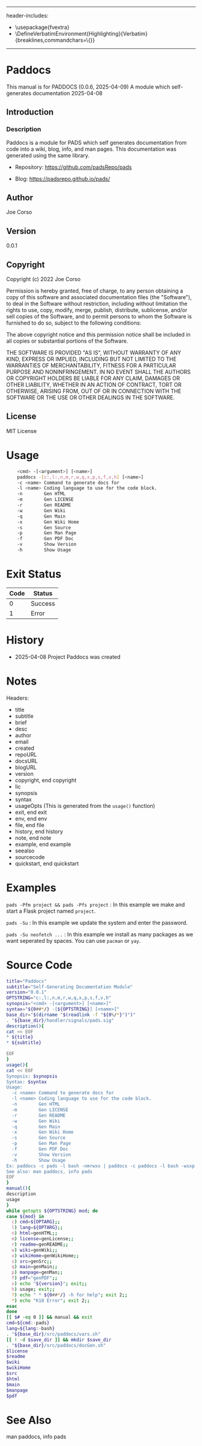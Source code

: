 
---
header-includes:
 - \usepackage{fvextra}
 - \DefineVerbatimEnvironment{Highlighting}{Verbatim}{breaklines,commandchars=\\\{\}}
---

# Paddocs
This manual is for PADDOCS (0.0.6, 2025-04-09) A module which self-generates documentation
2025-04-08

## Introduction

### Description
Paddocs is a module for PADS which self generates documentation from code into a wiki, blog, info, and man pages.
This documentation was generated using the same library.

 - Repository: https://github.com/padsRepo/pads

 - Blog: https://padsrepo.github.io/pads/

## Author
Joe Corso

## Version
0.0.1

## Copyright
Copyright (c) 2022 Joe Corso

Permission is hereby granted, free of charge, to any person obtaining a
copy of this software and associated documentation files (the
"Software"), to deal in the Software without restriction, including
without limitation the rights to use, copy, modify, merge, publish,
distribute, sublicense, and/or sell copies of the Software, and to
permit persons to whom the Software is furnished to do so, subject to
the following conditions:

The above copyright notice and this permission notice shall be included
in all copies or substantial portions of the Software.

THE SOFTWARE IS PROVIDED "AS IS", WITHOUT WARRANTY OF ANY KIND, EXPRESS
OR IMPLIED, INCLUDING BUT NOT LIMITED TO THE WARRANTIES OF
MERCHANTABILITY, FITNESS FOR A PARTICULAR PURPOSE AND NONINFRINGEMENT.
IN NO EVENT SHALL THE AUTHORS OR COPYRIGHT HOLDERS BE LIABLE FOR ANY
CLAIM, DAMAGES OR OTHER LIABILITY, WHETHER IN AN ACTION OF CONTRACT,
TORT OR OTHERWISE, ARISING FROM, OUT OF OR IN CONNECTION WITH THE
SOFTWARE OR THE USE OR OTHER DEALINGS IN THE SOFTWARE.

## License
MIT License

# Usage
~~~bash
    <cmd> -[<argument>] [<name>]
    paddocs -[c:,l:,n,m,r,w,q,x,p,s,f,v,h] [<name>]
    -c <name> Command to generate docs for
    -l <name> Coding language to use for the code block.
    -n        Gen HTML
    -m        Gen LICENSE
    -r        Gen README
    -w        Gen Wiki
    -q        Gen Main
    -x        Gen Wiki Home
    -s        Gen Source
    -p        Gen Man Page
    -f        Gen PDF Doc
    -v        Show Version
    -h        Show Usage
~~~


# Exit Status
|Code|Status|
|-----|-----|
0 | Success
1 | Error

# 
# 
# History
- 2025-04-08 Project Paddocs was created

# Notes
Headers:
 - title
 - subtitle
 - brief
 - desc
 - author
 - email
 - created
 - repoURL
 - docsURL
 - blogURL
 - version
 - copyright, end copyright
 - lic
 - synopsis
 - syntax
 - usageOpts (This is generated from the `usage()` function)
 - exit, end exit
 - env, end env
 - file, end file
 - history, end history
 - note, end note
 - example, end example
 - seealso
 - sourcecode
 - quickstart, end quickstart

# Examples
`pads -Pfm project && pads -Pfs project`
: In this example we make and start a Flask project named `project`.

`pads -Su`
: In this example we update the system and enter the password.

`pads -Su neofetch ...`
: In this example we install as many packages as we want seperated by spaces.
  You can use `pacman` or `yay`.

# Source Code
  ~~~bash
title="Paddocs"
subtitle="Self-Generating Documentation Module"
version="0.0.1"
OPTSTRING="c:,l:,n,m,r,w,q,x,p,s,f,v,h"
synopsis="<cmd> -[<argument>] [<name>]"
syntax="${0##*/} -[${OPTSTRING}] [<name>]"
base_dir="$(dirname "$(readlink -f "${0%/*}")")"
. "${base_dir}/handler/signals/pads.sig"
description(){
  cat << EOF
 * ${title}
 * ${subtitle}
 
EOF
}
usage(){
  cat << EOF
  Synopsis: $synopsis
  Syntax: $syntax
  Usage:
    -c <name> Command to generate docs for
    -l <name> Coding language to use for the code block.
    -n        Gen HTML
    -m        Gen LICENSE
    -r        Gen README
    -w        Gen Wiki
    -q        Gen Main
    -x        Gen Wiki Home
    -s        Gen Source
    -p        Gen Man Page
    -f        Gen PDF Doc
    -v        Show Version
    -h        Show Usage
  Ex: paddocs -c pads -l bash -nmrwxs | paddocs -c paddocs -l bash -wsxp
  See also: man paddocs, info pads
EOF
}
manual(){
  description
  usage
}
while getopts ${OPTSTRING} mod; do
  case ${mod} in
    c) cmd=${OPTARG};;
    l) lang=${OPTARG};;
    n) html=genHTML;;
    m) license=genLicense;;
    r) readme=genREADME;;
    w) wiki=genWiki;;
    x) wikiHome=genWikiHome;;
    s) src=genSrc;;
    q) main=genMain;;
    p) manpage=genMan;;
    f) pdf="genPDF";;
    v) echo "${version}"; exit;;
    h) usage; exit;;
    ?) echo " * ${0##*/} -h for help"; exit 2;;
    *) echo "K18 Error"; exit 2;;
  esac
done
[[ $# -eq 0 ]] && manual && exit
cmd=${cmd:-pads}
lang=${lang:-bash}
. "${base_dir}/src/paddocs/vars.sh"
[[ ! -d $save_dir ]] && mkdir $save_dir
. "${base_dir}/src/paddocs/docGen.sh"
$license
$readme
$wiki
$wikiHome
$src
$html
$main
$manpage
$pdf
~~~

# See Also
man paddocs, info pads

